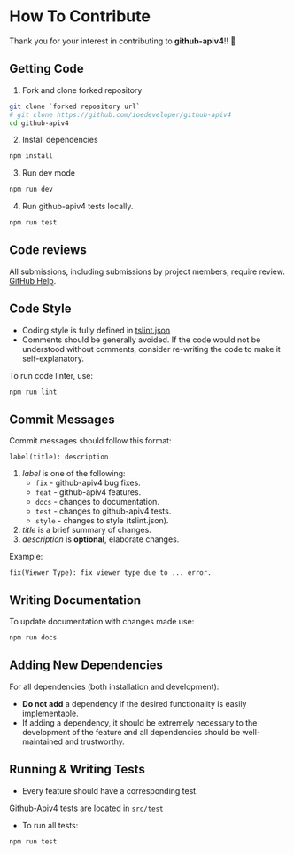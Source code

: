 # How To Contribute
Thank you for your interest in contributing to **github-apiv4**!! :tada:

## Getting Code
1. Fork and clone forked repository

```bash
git clone `forked repository url`
# git clone https://github.com/ioedeveloper/github-apiv4
cd github-apiv4
```

2. Install dependencies

```bash
npm install
```

3. Run dev mode

```bash
npm run dev
```

4. Run github-apiv4 tests locally.

```bash
npm run test
```

## Code reviews

All submissions, including submissions by project members, require review. [GitHub Help](https://help.github.com/articles/about-pull-requests/).

## Code Style

- Coding style is fully defined in [tslint.json](https://github.com/ioedeveloper/github-apiv4/blob/master/tslint.json)
- Comments should be generally avoided. If the code would not be understood without comments, consider re-writing the code to make it self-explanatory.

To run code linter, use:

```bash
npm run lint
```
## Commit Messages

Commit messages should follow this format:

```
label(title): description
```

1. *label* is one of the following:
    - `fix` - github-apiv4 bug fixes.
    - `feat` - github-apiv4 features.
    - `docs` - changes to documentation.
    - `test` - changes to github-apiv4 tests.
    - `style` - changes to style (tslint.json).
2. *title* is a brief summary of changes.
3. *description* is **optional**, elaborate changes.

Example:

```
fix(Viewer Type): fix viewer type due to ... error.
```
## Writing Documentation
To update documentation with changes made use:

```bash
npm run docs
```

## Adding New Dependencies

For all dependencies (both installation and development):
- **Do not add** a dependency if the desired functionality is easily implementable.
- If adding a dependency, it should be extremely necessary to the development of the feature and all dependencies should be well-maintained and trustworthy.

## Running & Writing Tests

- Every feature should have a corresponding test.

Github-Apiv4 tests are located in [`src/test`](https://github.com/ioedeveloper/github-apiv4/blob/master/src/test/)

- To run all tests:

```bash
npm run test
```